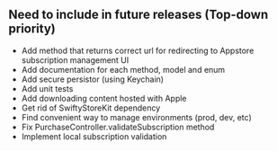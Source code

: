 ## Need to include in future releases (Top-down priority)

* Add method that returns correct url for redirecting to Appstore subscription management UI
* Add documentation for each method, model and enum
* Add secure persistor (using Keychain)
* Add unit tests
* Add downloading content hosted with Apple
* Get rid of SwiftyStoreKit dependency
* Find convenient way to manage environments (prod, dev, etc)
* Fix PurchaseController.validateSubscription method
* Implement local subscription validation
